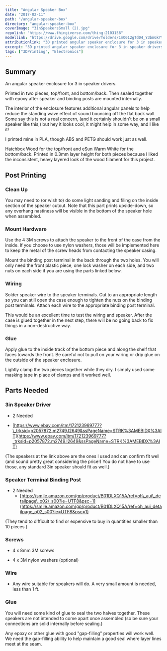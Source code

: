 ```yaml
---
title: "Angular Speaker Box"
date: "2017-02-11"
path: "/angular-speaker-box"
directory: "angular-speaker-box"
coverImage: "3inSpeakersSmall (2).jpg"
repolink: "https://www.thingiverse.com/thing:2103156"
modellink: "https://drive.google.com/drive/folders/1mO012gTd04_Y3bmGkYtwgUhhKJFLJru8"
attributionlink: "3D printed angular speaker enclosure for 3 in speaker drivers."
excerpt: "3D printed angular speaker enclosure for 3 in speaker drivers."
tags: ["3DPrinting", "Electronics"]
---
```


## Summary

An angular speaker enclosure for 3 in speaker drivers.

Printed in two pieces, top/front, and bottom/back. Then sealed together with epoxy after speaker and binding posts are mounted internally.

The interior of the enclosure features additional angular panels to help reduce the standing wave effect of sound bouncing off the flat back wall. Some say this is not a real concern, (and it certainly shouldn't be on a small speaker like this,) but hey it looks cool, it might help in some way, and I like it!

I printed mine in PLA, though ABS and PETG should work just as well.

Hatchbox Wood for the top/front and eSun Warm White for the bottom/back. Printed in 0.3mm layer height for both pieces because I liked the inconsistent, heavy layered look of the wood filament for this project.


## Post Printing

### Clean Up

You may need to (or wish to) do some light sanding and filing on the inside section of the speaker cutout. Note that this part prints upside-down, so any overhang nastiness will be visible in the bottom of the speaker hole when assembled.

### Mount Hardware

Use the 4 3M screws to attach the speaker to the front of the case from the inside. If you choose to use nylon washers, those will be implemented here to keep the metal of the screw heads from contacting the speaker casing.

Mount the binding post terminal in the back through the two holes. You will only need the front plastic piece, one lock washer on each side, and two nuts on each side if you are using the parts linked below.

### Wiring

Solder speaker wire to the speaker terminals. Cut to an appropriate length so you can still open the case enough to tighten the nuts on the binding post terminals. Attach each wire to the appropriate binding post terminal.

This would be an excellent time to test the wiring and speaker. After the case is glued together in the next step, there will be no going back to fix things in a non-destructive way.

### Glue

Apply glue to the inside track of the bottom piece and along the shelf that faces towards the front. Be careful not to pull on your wiring or drip glue on the outside of the speaker enclosure.

Lightly clamp the two pieces together while they dry. I simply used some masking tape in place of clamps and it worked well.


## Parts Needed

### 3in Speaker Driver

- 2 Needed

- [https://www.ebay.com/itm/172123969777?\_trksid=p2057872.m2749.l2649&ssPageName=STRK%3AMEBIDX%3AIT](https://www.ebay.com/itm/172123969777?_trksid=p2057872.m2749.l2649&ssPageName=STRK%3AMEBIDX%3AIT)

(The speakers at the link above are the ones I used and can confirm fit well (and sound pretty great considering the price!) You do not have to use those, any standard 3in speaker should fit as well.)

### Speaker Terminal Binding Post

- 2 Needed
  - [https://smile.amazon.com/gp/product/B01DLXQ15A/ref=oh\_aui\_detailpage\_o02\_s00?ie=UTF8&psc=1](https://smile.amazon.com/gp/product/B01DLXQ15A/ref=oh_aui_detailpage_o02_s00?ie=UTF8&psc=1)

(They tend to difficult to find or expensive to buy in quantities smaller than 10 pieces.)

### Screws

- 4 x 8mm 3M screws

- 4 x 3M nylon washers (optional)

### Wire

- Any wire suitable for speakers will do. A very small amount is needed, less than 1 ft.

### Glue

You will need some kind of glue to seal the two halves together. These speakers are not intended to come apart once assembled (so be sure your connections are solid internally before sealing.)

Any epoxy or other glue with good "gap-filling" properties will work well. We need the gap-filling ability to help maintain a good seal where layer lines meet at the seam.
